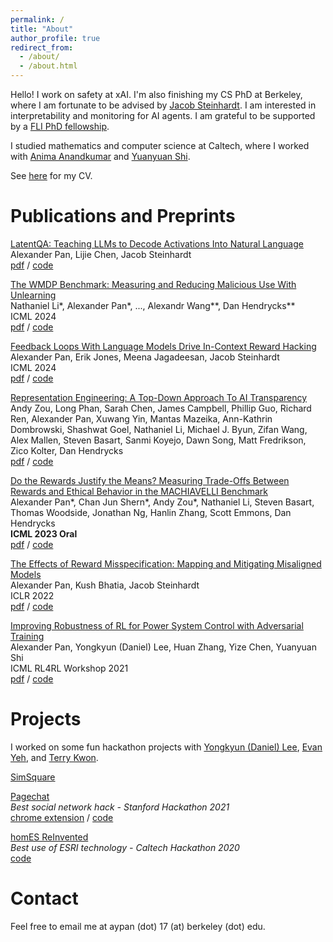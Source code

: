 ```yaml
---
permalink: /
title: "About"
author_profile: true
redirect_from: 
  - /about/
  - /about.html
---
```


Hello! I work on safety at xAI. I'm also finishing my CS PhD at Berkeley, where I am fortunate to be advised by [Jacob Steinhardt](https://jsteinhardt.stat.berkeley.edu/). I am interested in interpretability and monitoring for AI agents. I am grateful to be supported by a [FLI PhD fellowship](https://futureoflife.org/about-us/our-people/fellowship-winners-2022/).

I studied mathematics and computer science at Caltech, where I worked with [Anima Anandkumar](http://tensorlab.cms.caltech.edu/users/anima/) and [Yuanyuan Shi](https://yyshi.eng.ucsd.edu/).  

See [here](https://drive.google.com/file/d/17jkbEmK-c69u8qqnYDzJNbo917Qwn6gg/view?usp=sharing) for my CV. 

Publications and Preprints
======
[LatentQA: Teaching LLMs to Decode Activations Into Natural Language](https://latentqa.github.io/) \
Alexander Pan, Lijie Chen, Jacob Steinhardt \
[pdf](https://arxiv.org/pdf/2412.08686.pdf) / [code](https://github.com/aypan17/latentqa)

[The WMDP Benchmark: Measuring and Reducing Malicious Use With Unlearning](https://www.wmdp.ai/) \
Nathaniel Li\*, Alexander Pan\*, ..., Alexandr Wang\*\*, Dan Hendrycks\*\* \
ICML 2024 \
[pdf](https://arxiv.org/pdf/2403.03218.pdf) / [code](https://github.com/centerforaisafety/wmdp) 

[Feedback Loops With Language Models Drive In-Context Reward Hacking](https://arxiv.org/abs/2402.06627) \
Alexander Pan, Erik Jones, Meena Jagadeesan, Jacob Steinhardt \
ICML 2024 \
[pdf](https://arxiv.org/pdf/2402.06627.pdf) / [code](https://github.com/aypan17/llm-feedback)

[Representation Engineering: A Top-Down Approach To AI Transparency](https://www.ai-transparency.org/) \
Andy Zou, Long Phan, Sarah Chen, James Campbell, Phillip Guo, Richard Ren, Alexander Pan, Xuwang Yin, Mantas Mazeika, Ann-Kathrin Dombrowski, Shashwat Goel, Nathaniel Li, Michael J. Byun, Zifan Wang, Alex Mallen, Steven Basart, Sanmi Koyejo, Dawn Song, Matt Fredrikson, Zico Kolter, Dan Hendrycks \
[pdf](https://arxiv.org/pdf/2310.01405.pdf) / [code](https://github.com/andyzoujm/representation-engineering) 

[Do the Rewards Justify the Means? Measuring Trade-Offs Between Rewards and Ethical Behavior in the MACHIAVELLI Benchmark](https://aypan17.github.io/machiavelli/) \
Alexander Pan\*, Chan Jun Shern\*, Andy Zou\*, Nathaniel Li, Steven Basart, Thomas Woodside, Jonathan Ng, Hanlin Zhang, Scott Emmons, Dan Hendrycks \
**ICML 2023 Oral**  \
[pdf](https://arxiv.org/pdf/2304.03279.pdf) / [code](https://github.com/aypan17/machiavelli) 

[The Effects of Reward Misspecification: Mapping and Mitigating Misaligned Models](https://arxiv.org/abs/2201.03544)  \
Alexander Pan, Kush Bhatia, Jacob Steinhardt  \
ICLR 2022 \
[pdf](https://arxiv.org/abs/2201.03544) / [code](https://github.com/aypan17/reward-misspecification)

[Improving Robustness of RL for Power System Control with Adversarial Training](https://arxiv.org/abs/2110.08956)  \
Alexander Pan, Yongkyun (Daniel) Lee, Huan Zhang, Yize Chen, Yuanyuan Shi    \
ICML RL4RL Workshop 2021   \
[pdf](https://arxiv.org/abs/2110.08956) / [code](https://github.com/aypan17/robust_pn)

<!---
Teaching
======
I enjoy teaching and am committed to promoting access to math and CS at all levels.

[Caltech Y RISE](https://www.caltechy.org/rise-tutor)  
Volunteer Tutor: 2018 - Present

Caltech CS 21: *Complexity Theory*  
Teaching Assistant: Winter 2020
-->

Projects
======
I worked on some fun hackathon projects with [Yongkyun (Daniel) Lee](https://noninertialframe.com/about), [Evan Yeh](https://www.linkedin.com/in/evan-yeh/), and [Terry Kwon](https://terrykwon.com/).

[SimSquare](https://devpost.com/software/simsquare)

[Pagechat](https://devpost.com/software/pagechat)  
*Best social network hack - Stanford Hackathon 2021*  
[chrome extension](https://chrome.google.com/webstore/detail/pagenow/lplobiaakhgkjcldopgkbcibeilddbmc) / [code](https://github.com/yongkyunlee/pagechat-chrome)

[homES ReInvented](https://devpost.com/software/homes-reinvented)  
*Best use of ESRI technology - Caltech Hackathon 2020*  
[code](https://github.com/yongkyunlee/hacktech2020)


Contact
======
Feel free to email me at aypan (dot) 17 (at) berkeley (dot) edu.
